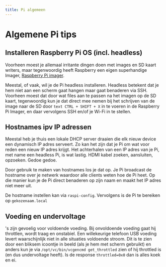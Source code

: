```yaml
---
title: Pi algemeen
---
```


# Algemene Pi tips

## Installeren Raspberry Pi OS (incl. headless)

Voorheen moest je allemaal irritante dingen doen met images en SD kaart writers, maar tegenwoordig heeft Raspberry een eigen superhandige Imager, [Raspberry Pi imager](https://www.raspberrypi.com/software/).

Meestal, of vaak, wil je de Pi headless installeren. Headless betekent dat je hem niet aan een scherm gaat hangen maar gaat benaderen via SSH. Voorheen moest dat door wat files aan te passen na het imagen op de SD kaart, tegenwoordig kun je dat direct mee nemen bij het schrijven van de image naar de SD door ``
text CTRL + SHIFT + X `` in te voeren in de Raspberry Pi Imager, en daar vervolgens SSH en/of je Wi-Fi in te stellen.

## Hostnames ipv IP adressen

Meestal heb je thuis een lokale DHCP server draaien die elk nieuw device een dynamisch IP adres serveert. Zo kan het zijn dat je Pi om wat voor reden een nieuw IP adres krijgt. Het achterhalen van een IP adres van je Pi, met name een headless Pi, is wat lastig. HDMI kabel zoeken, aansluiten, opzoeken. Gedoe gedoe.

Door gebruik te maken van hostnames los je dat op. Je Pi broadcast de hostname over je netwerk waardoor alle clients weten hoe de Pi heet. Op die manier kun je de Pi direct benaderen op zijn naam en maakt het IP adres niet meer uit.

De hostname instellen kan via `raspi-config`. Vervolgens is de Pi te bereiken op `gekozenaam.local`

## Voeding en undervoltage

's zijn gevoelig voor voldoende voeding. Bij onvoldoende voeding gaat hij throttlen, wordt traag en onstabiel. Een willekeurige telefoon USB voeding levert waarschijnlijk niet in alle situaties voldoende stroom. Dit is te zien door een bliksem icoontje in beeld (als je hem met scherm gebruikt) en anders kun je via `/opt/vc/bin/vcgencmd get_throttled` zien of hij throttled is (en dus undervoltage heeft). Is de response `throttled=0x0` dan is alles koek en ei.
